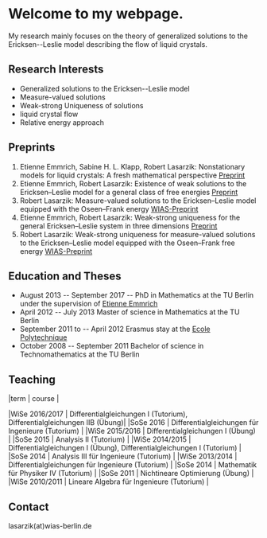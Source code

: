 # Welcome to my webpage.  

My research mainly focuses on the theory of generalized solutions to the Ericksen--Leslie model describing the flow of liquid crystals. 

## Research Interests
- Generalized solutions to the Ericksen--Leslie model
- Measure-valued solutions
- Weak-strong Uniqueness of solutions
- liquid crystal flow
- Relative energy approach

## Preprints
1. Etienne Emmrich, Sabine H. L. Klapp, Robert Lasarzik: Nonstationary models for liquid crystals: A fresh mathematical perspective [Preprint](https://arxiv.org/abs/1708.06937)
2. Etienne Emmrich, Robert Lasarzik: Existence of weak solutions to the Ericksen–Leslie model for a general class of free energies [Preprint](https://arxiv.org/abs/1711.10277)
3. Robert Lasarzik: Measure-valued solutions to the Ericksen–Leslie model equipped with the Oseen–Frank energy [WIAS-Preprint](https://www.wias-berlin.de/publications/wias-publ/run.jsp?template=abstract&type=Preprint&year=&number=2476)
4. Etienne Emmrich, Robert Lasarzik: Weak-strong uniqueness for the general Ericksen–Leslie system in three dimensions [Preprint](https://arxiv.org/abs/1712.00660)
5. Robert Lasarzik: Weak-strong uniqueness for measure-valued solutions to the Ericksen–Leslie model equipped with the Oseen–Frank free energy [WIAS-Preprint](https://www.wias-berlin.de/publications/wias-publ/run.jsp?template=abstract&type=Preprint&year=&number=2474)

## Education and Theses
- August 2013 -- September 2017 -- PhD in Mathematics at the TU Berlin under the supervision of [Etienne Emmrich](https://www.math.tu-berlin.de/fachgebiete_ag_modnumdiff/diffeqs/v-menue/fg_differentialgleichungen/mitarbeiter/prof_dr_etienne_emmrich/v-menue/home/)
- April 2012 -- July 2013 Master of science in Mathematics at the TU Berlin
- September 2011 to -- April 2012 Erasmus stay at the [Ecole Polytechnique](http://www.polytechnique.edu)
- October 2008 -- September 2011 Bachelor of science in Technomathematics at the TU Berlin

## Teaching 
|term           | course                                                                    |

|WiSe 2016/2017 |  Differentialgleichungen I (Tutorium), Differentialgleichungen IIB (Übung)|
|SoSe 2016      |  Differentialgleichungen für Ingenieure (Tutorium)                        |
|WiSe 2015/2016 | Differentialgleichungen I (Übung)                                         |
|SoSe 2015      | Analysis II (Tutorium)                                                    |
|WiSe 2014/2015 | Differentialgleichungen I (Übung), Differentialgleichungen I (Tutorium)   |
|SoSe 2014      | Analysis III für Ingenieure (Tutorium)                                    |
|WiSe 2013/2014 |  Differentialgleichungen für Ingenieure (Tutorium)                        |
|SoSe 2014      | Mathematik für Physiker IV (Tutorium)                                     | 
|SoSe 2011      | Nichtineare Optimierung (Übung)                                           |
|WiSe 2010/2011 | Lineare Algebra für Ingenieure (Tutorium)                                 |

## Contact 
lasarzik(at)wias-berlin.de

